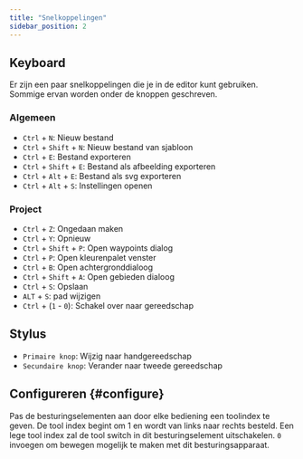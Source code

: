 ```yaml
---
title: "Snelkoppelingen"
sidebar_position: 2
---
```



## Keyboard

Er zijn een paar snelkoppelingen die je in de editor kunt gebruiken. Sommige ervan worden onder de knoppen geschreven.

### Algemeen

* `Ctrl` + `N`: Nieuw bestand
* `Ctrl` + `Shift` + `N`: Nieuw bestand van sjabloon
* `Ctrl` + `E`: Bestand exporteren
* `Ctrl` + `Shift` + `E`: Bestand als afbeelding exporteren
* `Ctrl` + `Alt` + `E`: Bestand als svg exporteren
* `Ctrl` + `Alt` + `S`: Instellingen openen

### Project

* `Ctrl` + `Z`: Ongedaan maken
* `Ctrl` + `Y`: Opnieuw
* `Ctrl` + `Shift` + `P`: Open waypoints dialog
* `Ctrl` + `P`: Open kleurenpalet venster
* `Ctrl` + `B`: Open achtergronddialoog
* `Ctrl` + `Shift` + `A`: Open gebieden dialoog
* `Ctrl` + `S`: Opslaan
* `ALT` + `S`: pad wijzigen
* `Ctrl` + (`1` - `0`): Schakel over naar gereedschap

## Stylus

* `Primaire knop`: Wijzig naar handgereedschap
* `Secundaire knop`: Verander naar tweede gereedschap

## Configureren {#configure}

Pas de besturingselementen aan door elke bediening een toolindex te geven. De tool index begint om 1 en wordt van links naar rechts besteld. Een lege tool index zal de tool switch in dit besturingselement uitschakelen. `0` invoegen om bewegen mogelijk te maken met dit besturingsapparaat.
